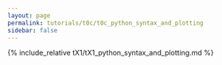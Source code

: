 ```yaml
---
layout: page
permalink: tutorials/t0c/t0c_python_syntax_and_plotting
sidebar: false
---
```


{% include_relative tX1/tX1_python_syntax_and_plotting.md %}
